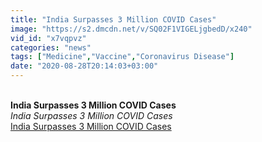 ```yaml
---
title: "India Surpasses 3 Million COVID Cases"
image: "https://s2.dmcdn.net/v/SQ02F1VIGELjgbedD/x240"
vid_id: "x7vqpvz"
categories: "news"
tags: ["Medicine","Vaccine","Coronavirus Disease"]
date: "2020-08-28T20:14:03+03:00"
---
```

<br><b>India Surpasses 3 Million COVID Cases</b><br> <i>India Surpasses 3 Million COVID Cases</i><br> <u>India Surpasses 3 Million COVID Cases</u>
